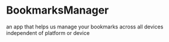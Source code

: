 # BookmarksManager
an app that helps us manage your bookmarks across all devices independent of platform or device

